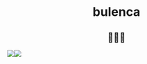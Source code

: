 <h1 align="center">bulenca</h1>
<center>
    <h2 align="center">🤫🤫🤫</h2>
    <div style="display: flex;align-items: start;">
        <img src="https://github-readme-stats.vercel.app/api/top-langs/?username=bulenca&layout=compact&theme=dark"/>
        <img src="https://streak-stats.demolab.com?user=bulenca&theme=dark&card_width=300&card_height=162&hide_total_contributions=true&hide_longest_streak=true"/>
    </div>
</center>
